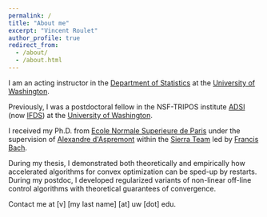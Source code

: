 ```yaml
---
permalink: /
title: "About me"
excerpt: "Vincent Roulet"
author_profile: true
redirect_from:
  - /about/
  - /about.html
---
```


I am an acting instructor in the [Department of Statistics](https://stat.uw.edu/) at the [University of Washington](https://www.washington.edu/).

Previously, I was a postdoctoral fellow in the NSF-TRIPOS institute [ADSI](http://ads-institute.uw.edu/) (now [IFDS]( <https://ifds.info/>)) at the [University of Washington](https://www.washington.edu/).

I received my Ph.D. from [Ecole Normale Superieure de Paris](http://www.ens.fr) under the supervision of [Alexandre d'Aspremont](http://www.di.ens.fr/~aspremon/) within the [Sierra Team](http://www.di.ens.fr/sierra) led by [Francis Bach](http://www.di.ens.fr/~fbach/).

During my thesis, I demonstrated both theoretically and empirically how accelerated algorithms for convex optimization can be sped-up by restarts. During my postdoc, I developed regularized variants of non-linear off-line control algorithms with theoretical guarantees of convergence.

Contact me at [v] [my last name] [at] uw [dot] edu.

<!-- Solve Github indentation -->

<!-- [Zaid Harchaoui](http://faculty.washington.edu/zaid), [Dmitriy Drusvyatskiy](http://sites.math.washington.edu/~ddrusv/), [Maryam Fazel](https://faculty.washington.edu/mfazel/), [Sham Kakade](https://homes.cs.washington.edu/~sham/),  [Yin Tat Lee](http://yintat.com/). -->
